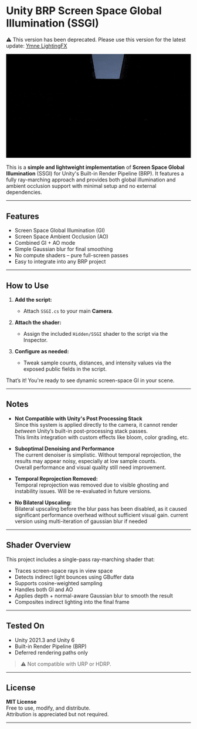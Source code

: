 # Unity BRP Screen Space Global Illumination (SSGI)

⚠️ This version has been deprecated. Please use this version for the latest update: [Ymne LightingFX](https://github.com/Ymne22/YmneLightingFX-for-Unity-BRP/tree/main)


<p align="center">
  <img src="Screenshots/ssgi_preview.gif" alt="SSGI Preview" width="1000"/>
</p>

This is a **simple and lightweight implementation** of **Screen Space Global Illumination** (SSGI) for Unity's Built-in Render Pipeline (BRP). It features a fully ray-marching approach and provides both global illumination and ambient occlusion support with minimal setup and no external dependencies.

---

## Features

- Screen Space Global Illumination (GI)
- Screen Space Ambient Occlusion (AO)
- Combined GI + AO mode
- Simple Gaussian blur for final smoothing
- No compute shaders – pure full-screen passes
- Easy to integrate into any BRP project

---

## How to Use

1. **Add the script:**
   - Attach `SSGI.cs` to your main **Camera**.

2. **Attach the shader:**
   - Assign the included `Hidden/SSGI` shader to the script via the Inspector.

3. **Configure as needed:**
   - Tweak sample counts, distances, and intensity values via the exposed public fields in the script.

That’s it! You're ready to see dynamic screen-space GI in your scene.

---

## Notes

- **Not Compatible with Unity's Post Processing Stack**  
  Since this system is applied directly to the camera, it cannot render *between* Unity’s built-in post-processing stack passes.  
  This limits integration with custom effects like bloom, color grading, etc.

- **Suboptimal Denoising and Performance**  
  The current denoiser is simplistic. Without temporal reprojection, the results may appear noisy, especially at low sample counts.  
  Overall performance and visual quality still need improvement.
  
- **Temporal Reprojection Removed:**  
  Temporal reprojection was removed due to visible ghosting and instability issues. Will be re-evaluated in future versions.

- **No Bilateral Upscaling:**  
  Bilateral upscaling before the blur pass has been disabled, as it caused significant performance overhead without sufficient visual gain. current version using multi-iteration of gaussian blur if needed

---

## Shader Overview

This project includes a single-pass ray-marching shader that:

- Traces screen-space rays in view space
- Detects indirect light bounces using GBuffer data
- Supports cosine-weighted sampling
- Handles both GI and AO
- Applies depth + normal-aware Gaussian blur to smooth the result
- Composites indirect lighting into the final frame

---

## Tested On

- Unity 2021.3 and Unity 6
- Built-in Render Pipeline (BRP)
- Deferred rendering paths only

> ⚠️ Not compatible with URP or HDRP.

---

## License

**MIT License**  
Free to use, modify, and distribute.  
Attribution is appreciated but not required.

---
